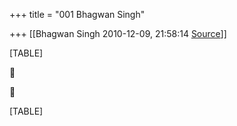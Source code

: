 +++
title = "001 Bhagwan Singh"

+++
[[Bhagwan Singh	2010-12-09, 21:58:14 [Source](https://groups.google.com/g/bvparishat/c/flM-YyCZCBo)]]



[TABLE]





[TABLE]

  

